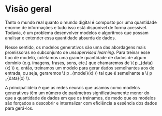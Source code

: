 # Visão geral

Tanto o mundo real quanto o mundo digital é composto por uma quantidade enorme de informações
e tudo isso está disponível de forma acessível. Todavia, é um problema desenvolver modelos e
algoritmos que possam analisar e entender essa quantidade absurda de dados.

Nesse sentido, os modelos generativos são uma das abordagens mais promissoras no subconjunto
de _unsupervised learning_. Para treinar esse tipo de modelo, coletamos uma grande quantidade de
dados de algum domínio (e.g. imagens, frases, sons, etc.) que chamaremos de \\( p _{data}(x) \\) e, então,
treinamos um modelo para gerar dados semelhantes aos de entrada, ou seja, geraremos \\( p _{model}(x) \\)
tal que é semelhante a \\( p _{data}(x) \\).

A principal ideia é que as redes neurais que usamos como modelos generativos têm um número de
parâmetros significativamente menor do que a quantidade de dados em que os treinamos, de modo
que os modelos são forçados a descobrir e internalizar com eficiência a essência dos dados para
gerá-los.
